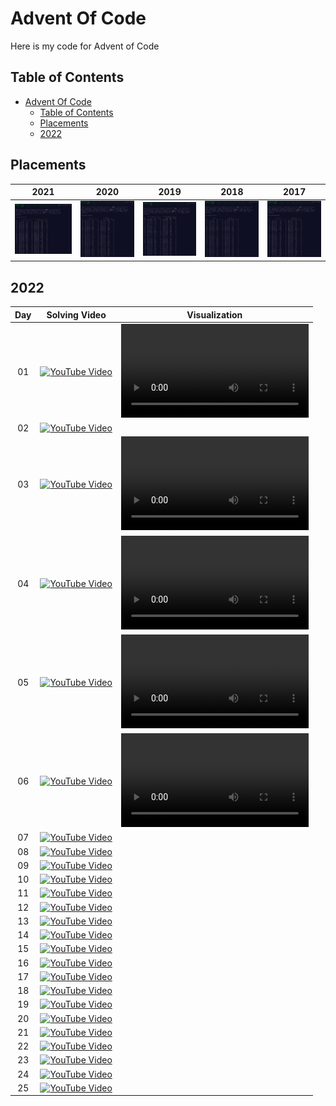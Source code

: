 # Advent Of Code

Here is my code for Advent of Code

## Table of Contents

- [Advent Of Code](#advent-of-code)
  - [Table of Contents](#table-of-contents)
  - [Placements](#placements)
  - [2022](#2022)

## Placements

|                              2021                               |                              2020                               |                              2019                               |                              2018                               |                              2017                               |
| :-------------------------------------------------------------: | :-------------------------------------------------------------: | :-------------------------------------------------------------: | :-------------------------------------------------------------: | :-------------------------------------------------------------: |
| [![2021](media/2021-placements.png)](media/2021-placements.png) | [![2020](media/2020-placements.png)](media/2020-placements.png) | [![2019](media/2019-placements.png)](media/2019-placements.png) | [![2018](media/2018-placements.png)](media/2018-placements.png) | [![2017](media/2017-placements.png)](media/2017-placements.png) |

## 2022

| Day |                                             Solving Video                                              |                                                       Visualization                                                        |
| :-: | :----------------------------------------------------------------------------------------------------: | :------------------------------------------------------------------------------------------------------------------------: |
| 01  | [![YouTube Video](https://img.youtube.com/vi/QcNzhEzDM-0/hqdefault.jpg)](https://youtu.be/QcNzhEzDM-0) | <video src="https://user-images.githubusercontent.com/9403665/206322850-f0fa8c6c-fe15-4528-a3ee-e59baa33a7ef.mp4"></video> |
| 02  | [![YouTube Video](https://img.youtube.com/vi/sC_QXUA9VL4/hqdefault.jpg)](https://youtu.be/sC_QXUA9VL4) |                                                                                                                            |
| 03  | [![YouTube Video](https://img.youtube.com/vi/H9DMMkrZOTE/hqdefault.jpg)](https://youtu.be/H9DMMkrZOTE) |    <video src="https://github.com/RascalTwo/AdventOfCode/assets/9403665/7361c923-4aa9-4547-95cd-889abb36410e"></video>     |
| 04  | [![YouTube Video](https://img.youtube.com/vi/NN9DQwSTsBA/hqdefault.jpg)](https://youtu.be/NN9DQwSTsBA) |    <video src="https://github.com/RascalTwo/AdventOfCode/assets/9403665/646de91d-8921-4388-976c-eeb0eb176568"></video>     |
| 05  | [![YouTube Video](https://img.youtube.com/vi/eeu0hslB-gY/hqdefault.jpg)](https://youtu.be/eeu0hslB-gY) |    <video src="https://github.com/RascalTwo/AdventOfCode/assets/9403665/dc2fbd04-f4ff-42c4-9e15-ca20bc92243a"></video>     |
| 06  | [![YouTube Video](https://img.youtube.com/vi/OfEjgeGZNLA/hqdefault.jpg)](https://youtu.be/OfEjgeGZNLA) |    <video src="https://github.com/RascalTwo/AdventOfCode/assets/9403665/be35c43b-2ef0-49d1-ae4a-55df1b76196b"></video>     |
| 07  | [![YouTube Video](https://img.youtube.com/vi/tP-SlBNDFLg/hqdefault.jpg)](https://youtu.be/tP-SlBNDFLg) |                                                                                                                            |
| 08  | [![YouTube Video](https://img.youtube.com/vi/v3TUbl8p3So/hqdefault.jpg)](https://youtu.be/v3TUbl8p3So) |                                                                                                                            |
| 09  | [![YouTube Video](https://img.youtube.com/vi/zq1mkqSD8Jc/hqdefault.jpg)](https://youtu.be/zq1mkqSD8Jc) |                                                                                                                            |
| 10  | [![YouTube Video](https://img.youtube.com/vi/xGm1Y7DOMrc/hqdefault.jpg)](https://youtu.be/xGm1Y7DOMrc) |                                                                                                                            |
| 11  | [![YouTube Video](https://img.youtube.com/vi/caJE9YD9mcM/hqdefault.jpg)](https://youtu.be/caJE9YD9mcM) |                                                                                                                            |
| 12  | [![YouTube Video](https://img.youtube.com/vi/QPtLn5Coefk/hqdefault.jpg)](https://youtu.be/QPtLn5Coefk) |                                                                                                                            |
| 13  | [![YouTube Video](https://img.youtube.com/vi/vPItiDHSyPU/hqdefault.jpg)](https://youtu.be/vPItiDHSyPU) |                                                                                                                            |
| 14  | [![YouTube Video](https://img.youtube.com/vi/_qD9FPikBBE/hqdefault.jpg)](https://youtu.be/_qD9FPikBBE) |                                                                                                                            |
| 15  | [![YouTube Video](https://img.youtube.com/vi/hzJqC6KvVQg/hqdefault.jpg)](https://youtu.be/hzJqC6KvVQg) |                                                                                                                            |
| 16  | [![YouTube Video](https://img.youtube.com/vi/AokuMz8b-tk/hqdefault.jpg)](https://youtu.be/AokuMz8b-tk) |                                                                                                                            |
| 17  | [![YouTube Video](https://img.youtube.com/vi/ULWrWtuDvCU/hqdefault.jpg)](https://youtu.be/ULWrWtuDvCU) |                                                                                                                            |
| 18  | [![YouTube Video](https://img.youtube.com/vi/mHfW6j2J41w/hqdefault.jpg)](https://youtu.be/mHfW6j2J41w) |                                                                                                                            |
| 19  | [![YouTube Video](https://img.youtube.com/vi/9bzNL28z_5I/hqdefault.jpg)](https://youtu.be/9bzNL28z_5I) |                                                                                                                            |
| 20  | [![YouTube Video](https://img.youtube.com/vi/47sBw-T-Lms/hqdefault.jpg)](https://youtu.be/47sBw-T-Lms) |                                                                                                                            |
| 21  | [![YouTube Video](https://img.youtube.com/vi/dQ9gl1Tng10/hqdefault.jpg)](https://youtu.be/dQ9gl1Tng10) |                                                                                                                            |
| 22  | [![YouTube Video](https://img.youtube.com/vi/Cn1iPd04smE/hqdefault.jpg)](https://youtu.be/Cn1iPd04smE) |                                                                                                                            |
| 23  | [![YouTube Video](https://img.youtube.com/vi/61jIurNmglg/hqdefault.jpg)](https://youtu.be/61jIurNmglg) |                                                                                                                            |
| 24  | [![YouTube Video](https://img.youtube.com/vi/DZwtLqbN4p0/hqdefault.jpg)](https://youtu.be/DZwtLqbN4p0) |                                                                                                                            |
| 25  | [![YouTube Video](https://img.youtube.com/vi/gURxAZmR_Ig/hqdefault.jpg)](https://youtu.be/gURxAZmR_Ig) |                                                                                                                            |
